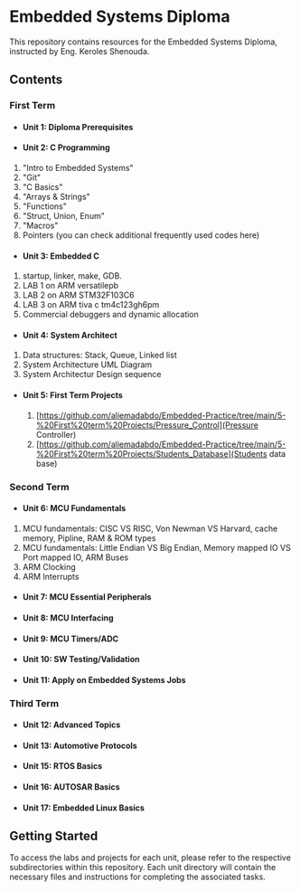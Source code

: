 # Embedded Systems Diploma
 
This repository contains resources for the Embedded Systems Diploma, instructed by Eng. Keroles Shenouda.
 
## Contents
 
### First Term
 
- #### Unit 1: Diploma Prerequisites
- #### Unit 2: C Programming
 1. "Intro to Embedded Systems"
 2. "Git"
 3. "C Basics"
 4. "Arrays & Strings"
 5. "Functions"
 6. "Struct, Union, Enum"
 7. "Macros"
 8. Pointers (you can check additional frequently used codes here)
- #### Unit 3: Embedded C
 1. startup, linker, make, GDB.
 2. LAB 1 on ARM versatilepb
 3. LAB 2 on ARM STM32F103C6
 4. LAB 3 on ARM tiva c tm4c123gh6pm
 5. Commercial debuggers and dynamic allocation
- #### Unit 4: System Architect
 1. Data structures: Stack, Queue, Linked list
 2. System Architecture UML Diagram
 3. System Architectur Design sequence
- #### Unit 5: First Term Projects
  1. [https://github.com/aliemadabdo/Embedded-Practice/tree/main/5-%20First%20term%20Projects/Pressure_Control](Pressure Controller)
  2. [https://github.com/aliemadabdo/Embedded-Practice/tree/main/5-%20First%20term%20Projects/Students_Database](Students data base)

### Second Term
 
- #### Unit 6: MCU Fundamentals
 1. MCU fundamentals: CISC VS RISC, Von Newman VS Harvard, cache memory, Pipline, RAM & ROM types
 2. MCU fundamentals: Little Endian VS Big Endian, Memory mapped IO VS Port mapped IO, ARM Buses
 3. ARM Clocking
 4. ARM Interrupts
 
- #### Unit 7: MCU Essential Peripherals
- #### Unit 8: MCU Interfacing
- #### Unit 9: MCU Timers/ADC
- #### Unit 10: SW Testing/Validation
- #### Unit 11: Apply on Embedded Systems Jobs
 
### Third Term
 
- #### Unit 12: Advanced Topics
- #### Unit 13: Automotive Protocols
- #### Unit 15: RTOS Basics
- #### Unit 16: AUTOSAR Basics
- #### Unit 17: Embedded Linux Basics
 
## Getting Started
 
To access the labs and projects for each unit, please refer to the respective subdirectories within this repository. Each unit directory will contain the necessary files and instructions for completing the associated tasks.
